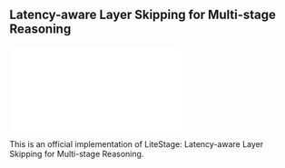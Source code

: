 ## Latency-aware Layer Skipping for Multi-stage Reasoning ##
![Example Image](figure_overview.pdf)

This is an official implementation of LiteStage: Latency-aware Layer Skipping for Multi-stage Reasoning.
